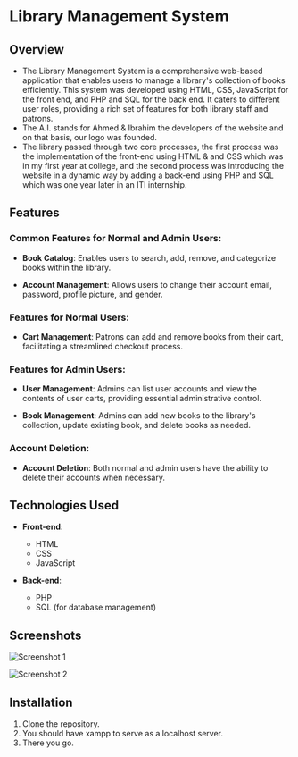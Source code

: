# Library Management System

## Overview

- The Library Management System is a comprehensive web-based application that enables users to manage a library's collection of books efficiently. This system was developed using HTML, CSS, JavaScript for the front end, and PHP and SQL for the back end. It caters to different user roles, providing a rich set of features for both library staff and patrons.
- The A.I. stands for Ahmed & Ibrahim the developers of the website and on that basis, our logo was founded.
- The library passed through two core processes, the first process was the implementation of the front-end using HTML & and CSS which was in my first year at college, and the second process was introducing the website in a dynamic way by adding a back-end using PHP and SQL which was one year later in an ITI internship.

## Features

### Common Features for Normal and Admin Users:

- **Book Catalog**: Enables users to search, add, remove, and categorize books within the library.

- **Account Management**: Allows users to change their account email, password, profile picture, and gender.

### Features for Normal Users:

- **Cart Management**: Patrons can add and remove books from their cart, facilitating a streamlined checkout process.

### Features for Admin Users:

- **User Management**: Admins can list user accounts and view the contents of user carts, providing essential administrative control.

- **Book Management**: Admins can add new books to the library's collection, update existing book, and delete books as needed.

### Account Deletion:

- **Account Deletion**: Both normal and admin users have the ability to delete their accounts when necessary.

## Technologies Used

- **Front-end**:
    - HTML
    - CSS
    - JavaScript

- **Back-end**:
    - PHP
    - SQL (for database management)

## Screenshots

![Screenshot 1](screenshots/screenshot1.png)

![Screenshot 2](screenshots/screenshot2.png)

## Installation

1. Clone the repository.
2. You should have xampp to serve as a localhost server.
3. There you go.

